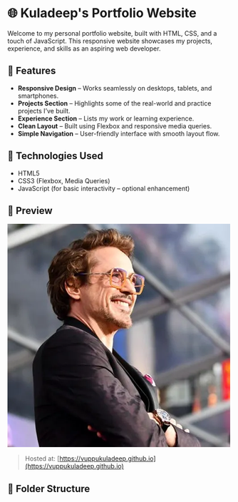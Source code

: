 # 🌐 Kuladeep's Portfolio Website

Welcome to my personal portfolio website, built with HTML, CSS, and a touch of JavaScript. This responsive website showcases my projects, experience, and skills as an aspiring web developer.

## 🚀 Features

- **Responsive Design** – Works seamlessly on desktops, tablets, and smartphones.
- **Projects Section** – Highlights some of the real-world and practice projects I’ve built.
- **Experience Section** – Lists my work or learning experience.
- **Clean Layout** – Built using Flexbox and responsive media queries.
- **Simple Navigation** – User-friendly interface with smooth layout flow.

## 📁 Technologies Used

- HTML5
- CSS3 (Flexbox, Media Queries)
- JavaScript (for basic interactivity – optional enhancement)

## 📸 Preview

![portfolio preview](./profile.jpg)

> Hosted at: [https://vuppukuladeep.github.io](https://vuppukuladeep.github.io)

## 📂 Folder Structure

